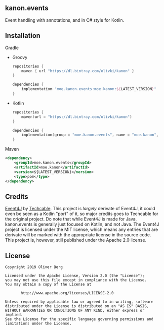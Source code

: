 ## kanon.events

Event handling with annotations, and in C# style for Kotlin.

## Installation

Gradle

- Groovy

  ```groovy
  repositories {
      maven { url "https://dl.bintray.com/olivki/kanon" }
  }
  
  dependencies {
      implementation "moe.kanon.events:moe.kanon:${LATEST_VERSION}"
  }
  ```

- Kotlin

  ```kotlin
  repositories {
      maven(url = "https://dl.bintray.com/olivki/kanon")
  }
  
  dependencies {
      implementation(group = "moe.kanon.events", name = "moe.kanon", version = "${LATEST_VERSION}")
  }
  ```

Maven

```xml
<dependency>
    <groupId>moe.kanon.events</groupId>
    <artifactId>moe.kanon</artifactId>
    <version>${LATEST_VERSION}</version>
    <type>pom</type>
</dependency>
```

## Credits

[Event4J](https://github.com/Techcable/Event4J) by [Techcable](https://github.com/Techcable).
This project is *largely* derivate of Event4J, it could even be seen as a Kotlin "port" of it, so major credits goes to Techcable for the original project.
Do note that while Event4J is made for Java, kanon.events is generally just focused on Kotlin, and not Java.
The Event4J project is licensed under the MIT license, which means any entries that are derivate will be marked with the appropriate license in the source code. This project is, however, still published under the Apache 2.0 license.

## License

````
Copyright 2019 Oliver Berg

Licensed under the Apache License, Version 2.0 (the "License");
you may not use this file except in compliance with the License.
You may obtain a copy of the License at

       http://www.apache.org/licenses/LICENSE-2.0

Unless required by applicable law or agreed to in writing, software
distributed under the License is distributed on an "AS IS" BASIS,
WITHOUT WARRANTIES OR CONDITIONS OF ANY KIND, either express or implied.
See the License for the specific language governing permissions and
limitations under the License.
````